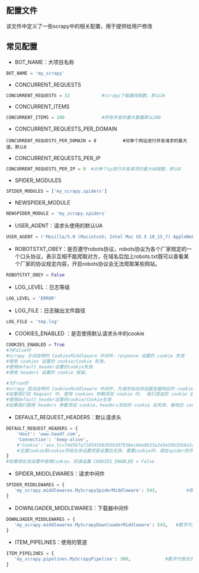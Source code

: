 ## 配置文件

该文件中定义了一些scrapy中的相关配置，用于提供给用户修改

## 常见配置

* BOT_NAME：大项目名称

```python
BOT_NAME = 'my_scrapy'
```

* CONCURRENT_REQUESTS

```python
CONCURRENT_REQUESTS = 32			#scrapy下载器线程数，默认16
```

* CONCURRENT_ITEMS

```python
CONCURRENT_ITEMS = 100				#所有并发的最大数量默认100
```

* CONCURRENT_REQUESTS_PER_DOMAIN

```
CONCURRENT_REQUESTS_PER_DOMAIN = 8			#对单个网站进行并发请求的最大值，默认8
```

* CONCURRENT_REQUESTS_PER_IP

```python
CONCURRENT_REQUESTS_PER_IP = 0	#对单个ip进行并发请求的最大线程数，默认0
```

* SPIDER_MODULES

```python
SPIDER_MODULES = ['my_scrapy.spiders']
```

* NEWSPIDER_MODULE

```python
NEWSPIDER_MODULE = 'my_scrapy.spiders'
```

* USER_AGENT：请求头使用的默认UA 

```python
USER_AGENT = r'Mozilla/5.0 (Macintosh; Intel Mac OS X 10_15_7) AppleWebKit/537.36 (KHTML, like Gecko) Chrome/90.0.4430.212 Safari/537.36'
```

* ROBOTSTXT_OBEY：是否遵守robots协议，robots协议为各个厂家规定的一个口头协议，表示互相不能爬取对方，在域名后加上robots.txt既可以查看某个厂家的协议规定内容，开启robots协议会无法爬取某些网站。

```python
ROBOTSTXT_OBEY = False
```

* LOG_LEVEL：日志等级

```python
LOG_LEVEL = 'ERROR'
```

* LOG_FILE：日志输出文件路径

```python
LOG_FILE = 'tmp.log'
```

* COOKIES_ENABLED ：是否使用默认请求头中的cookie

```python
COOKIES_ENABLED = True
#为False时
#scrapy 关闭自带的 CookiesMiddleware 中间件，response 设置的 cookie 失效
#使用 cookies 设置的 cookie/Cookie 失效。
#使用default_header设置的cookie失效
#使用 headers 设置的 cookie 保留。

#为True时
#scrapy 启动自带的 CookiesMiddleware 中间件，为请求自动添加服务器响应的 cookie，
#如果我们在 Request 中，使用 cookies 参数添加 cookie 时， 我们添加的 cookie 会额外加入到请求头中，如果响应有重名设置，则覆盖。（即，cookies 参数的cookie优先，但是 response 里的 cookie 也一个不少）
#使用default_header设置的cookie/Cookie生效
#如果我们使用 headers 参数添加 cookie，headers添加的 cookie 会失效，被响应 cookie 完全覆盖。（即，headers里设置的 cookie 无效）
```

* DEFAULT_REQUEST_HEADERS：默认请求头

```python
DEFAULT_REQUEST_HEADERS = {
    'Host': 'www.haodf.com',
    'Connection': 'keep-alive',
    #'Cookie':'acw_tc=74d3b7a716545902959307938ec0ee0b33a343e59b35b9a5ac91ba924c'
  	#注意Cookie和cookie字段在该设置项里设置后无效，需要cookie时，请在spider的开始函数中手动传入cookie。
}
#如果想在该设置中使用Cookie，则请设置 COOKIES_ENABLED = False
```

* SPIDER_MIDDLEWARES：请求中间件

```python
SPIDER_MIDDLEWARES = {																				#可以不开启，有默认中间件
   'my_scrapy.middlewares.MyScrapySpiderMiddleware': 543,			#数字代表调用优先级，越小越优先
}
```

* DOWNLOADER_MIDDLEWARES：下载器中间件

```python
DOWNLOADER_MIDDLEWARES = {																		#可以不开启，有默认中间件
   'my_scrapy.middlewares.MyScrapyDownloaderMiddleware': 543,	#数字代表调用优先级，越小越优先
}
```



* ITEM_PIPELINES：使用的管道

```python
ITEM_PIPELINES = {																		#默认可以不开启
   'my_scrapy.pipelines.MyScrapyPipeline': 300,				#数字代表优先级，越小越优先
}
```

